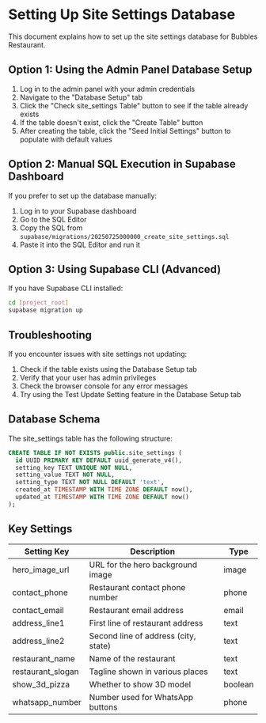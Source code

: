 # Setting Up Site Settings Database

This document explains how to set up the site settings database for Bubbles Restaurant.

## Option 1: Using the Admin Panel Database Setup

1. Log in to the admin panel with your admin credentials
2. Navigate to the "Database Setup" tab
3. Click the "Check site_settings Table" button to see if the table already exists
4. If the table doesn't exist, click the "Create Table" button
5. After creating the table, click the "Seed Initial Settings" button to populate with default values

## Option 2: Manual SQL Execution in Supabase Dashboard

If you prefer to set up the database manually:

1. Log in to your Supabase dashboard
2. Go to the SQL Editor
3. Copy the SQL from `supabase/migrations/20250725000000_create_site_settings.sql`
4. Paste it into the SQL Editor and run it

## Option 3: Using Supabase CLI (Advanced)

If you have Supabase CLI installed:

```bash
cd [project_root]
supabase migration up
```

## Troubleshooting

If you encounter issues with site settings not updating:

1. Check if the table exists using the Database Setup tab
2. Verify that your user has admin privileges
3. Check the browser console for any error messages
4. Try using the Test Update Setting feature in the Database Setup tab

## Database Schema

The site_settings table has the following structure:

```sql
CREATE TABLE IF NOT EXISTS public.site_settings (
  id UUID PRIMARY KEY DEFAULT uuid_generate_v4(),
  setting_key TEXT UNIQUE NOT NULL,
  setting_value TEXT NOT NULL,
  setting_type TEXT NOT NULL DEFAULT 'text',
  created_at TIMESTAMP WITH TIME ZONE DEFAULT now(),
  updated_at TIMESTAMP WITH TIME ZONE DEFAULT now()
);
```

## Key Settings

| Setting Key       | Description                          | Type    |
| ----------------- | ------------------------------------ | ------- |
| hero_image_url    | URL for the hero background image    | image   |
| contact_phone     | Restaurant contact phone number      | phone   |
| contact_email     | Restaurant email address             | email   |
| address_line1     | First line of restaurant address     | text    |
| address_line2     | Second line of address (city, state) | text    |
| restaurant_name   | Name of the restaurant               | text    |
| restaurant_slogan | Tagline shown in various places      | text    |
| show_3d_pizza     | Whether to show 3D model             | boolean |
| whatsapp_number   | Number used for WhatsApp buttons     | phone   |
